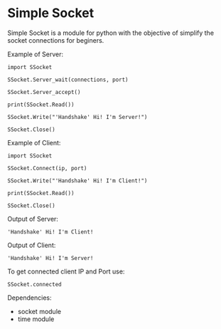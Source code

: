 # Simple Socket

Simple Socket is a module for python with the objective of simplify the socket connections for beginers.

Example of Server:

```
import SSocket

SSocket.Server_wait(connections, port)

SSocket.Server_accept()

print(SSocket.Read())

SSocket.Write("'Handshake' Hi! I'm Server!")

SSocket.Close()
```

Example of Client:

```
import SSocket

SSocket.Connect(ip, port)

SSocket.Write("'Handshake' Hi! I'm Client!")

print(SSocket.Read())

SSocket.Close()
```
Output of Server:

```
'Handshake' Hi! I'm Client!
```

Output of Client:

```
'Handshake' Hi! I'm Server!
```

To get connected client IP and Port use:

```
SSocket.connected
```

Dependencies:
  - socket module
  - time module